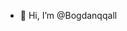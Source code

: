 - 👋 Hi, I’m @Bogdanqqall

<!---
Bogdanqqall/Bogdanqqall is a ✨ special ✨ repository because its `README.md` (this file) appears on your GitHub profile.
You can click the Preview link to take a look at your changes.
--->
